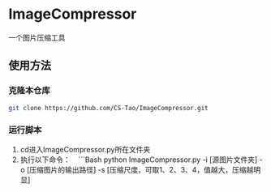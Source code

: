 # ImageCompressor
一个图片压缩工具

## 使用方法

### 克隆本仓库

```Bash
git clone https://github.com/CS-Tao/ImageCompressor.git
```

### 运行脚本

1. cd进入ImageCompressor.py所在文件夹
2. 执行以下命令：
    ```Bash
    python ImageCompressor.py -i [源图片文件夹] -o [压缩图片的输出路径] -s [压缩尺度，可取1、2、3、4，值越大，压缩越明显]
    ```
